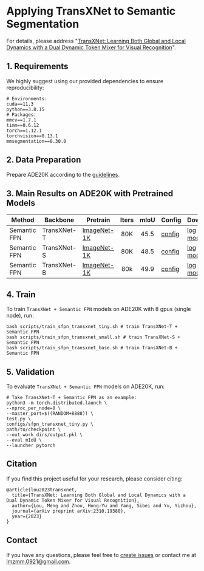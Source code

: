 # Applying TransXNet to Semantic Segmentation

For details, please address "[TransXNet: Learning Both Global and Local Dynamics with a Dual Dynamic Token Mixer for Visual Recognition](https://arxiv.org/abs/2310.19380)". 

## 1. Requirements

We highly suggest using our provided dependencies to ensure reproducibility:   
```
# Environments:
cuda==11.3
python==3.8.15
# Packages:
mmcv==1.7.1
timm==0.6.12
torch==1.12.1
torchvision==0.13.1
mmsegmentation==0.30.0
```

## 2. Data Preparation

Prepare ADE20K according to the [guidelines](https://github.com/open-mmlab/mmsegmentation/blob/master/docs/dataset_prepare.md#prepare-datasets).


## 3. Main Results on ADE20K with Pretrained Models

| Method | Backbone | Pretrain | Iters | mIoU | Config | Download |
| --- | --- | --- |:---:|:---:| --- | --- |
| Semantic FPN | TransXNet-T   | [ImageNet-1K](https://github.com/LMMMEng/TransXNet/releases/download/v1.0/transx-t.pth.tar) |  80K  |     45.5    | [config](configs/sfpn_transxnet_tiny.py) | [log](https://github.com/LMMMEng/TransXNet/releases/download/v1.0/sfpn_transxnet_tiny_log.json) & [model](https://github.com/LMMMEng/TransXNet/releases/download/v1.0/sfpn_transxnet_tiny.pth) |
| Semantic FPN | TransXNet-S  | [ImageNet-1K](https://github.com/LMMMEng/TransXNet/releases/download/v1.0/transx-s.pth.tar) |  80K  |     48.5    | [config](configs/sfpn_transxnet_small.py) | [log](https://github.com/LMMMEng/TransXNet/releases/download/v1.0/sfpn_transxnet_small_log.json) & [model](https://github.com/LMMMEng/TransXNet/releases/download/v1.0/sfpn_transxnet_small.pth) |
| Semantic FPN | TransXNet-B | [ImageNet-1K](https://github.com/LMMMEng/TransXNet/releases/download/v1.0/transx-b.pth.tar) |  80k  |     49.9    | [config](configs/sfpn_transxnet_base.py) | [log](https://github.com/LMMMEng/TransXNet/releases/download/v1.0/sfpn_transxnet_base_log.json) & [model](https://github.com/LMMMEng/TransXNet/releases/download/v1.0/sfpn_transxnet_base.pth) |


## 4. Train
To train ``TransXNet + Semantic FPN`` models on ADE20K with 8 gpus (single node), run:
```
bash scripts/train_sfpn_transxnet_tiny.sh # train TransXNet-T + Semantic FPN
bash scripts/train_sfpn_transxnet_small.sh # train TransXNet-S + Semantic FPN
bash scripts/train_sfpn_transxnet_base.sh # train TransXNet-B + Semantic FPN
```

## 5. Validation
To evaluate ``TransXNet + Semantic FPN`` models on ADE20K, run:
```
# Take TransXNet-T + Semantic FPN as an example:
python3 -m torch.distributed.launch \
--nproc_per_node=8 \
--master_port=$((RANDOM+8888)) \
test.py \
configs/sfpn_transxnet_tiny.py \
path/to/checkpoint \
--out work_dirs/output.pkl \
--eval mIoU \
--launcher pytorch
```

## Citation
If you find this project useful for your research, please consider citing:
```
@article{lou2023transxnet,
  title={TransXNet: Learning Both Global and Local Dynamics with a Dual Dynamic Token Mixer for Visual Recognition},
  author={Lou, Meng and Zhou, Hong-Yu and Yang, Sibei and Yu, Yizhou},
  journal={arXiv preprint arXiv:2310.19380},
  year={2023}
}
```

## Contact
If you have any questions, please feel free to [create issues](https://github.com/LMMMEng/TransXNet/issues) or contact me at lmzmm.0921@gmail.com.
